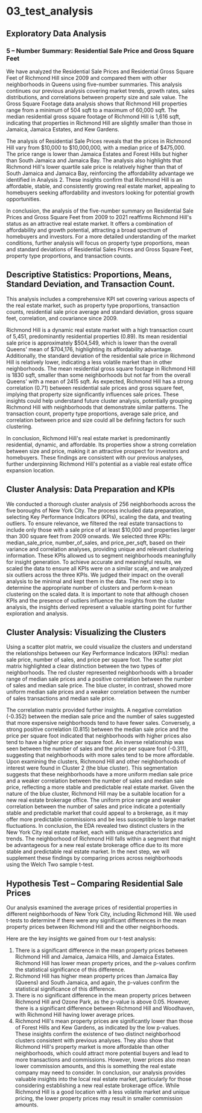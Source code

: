 # 03_test_analysis

## Exploratory Data Analysis
### 5 – Number Summary: Residential Sale Price and Gross Square Feet
We have analyzed the Residential Sale Prices and Residential Gross Square Feet of Richmond Hill since 2009 and compared them with other neighborhoods in Queens using five-number summaries. This analysis continues our previous analysis covering market trends, growth rates, sales distributions, and correlations between property size and sale value.
The Gross Square Footage data analysis shows that Richmond Hill properties range from a minimum of 504 sqft to a maximum of 60,000 sqft. The median residential gross square footage of Richmond Hill is 1,616 sqft, indicating that properties in Richmond Hill are slightly smaller than those in Jamaica, Jamaica Estates, and Kew Gardens.

The analysis of Residential Sale Prices reveals that the prices in Richmond Hill vary from $10,000 to $10,000,000, with a median price of $475,000. The price range is lower than Jamaica Estates and Forest Hills but higher than South Jamaica and Jamaica Bay. The analysis also highlights that Richmond Hill's lower quartile sale price is relatively higher than that of South Jamaica and Jamaica Bay, reinforcing the affordability advantage we identified in Analysis 2.
These insights confirm that Richmond Hill is an affordable, stable, and consistently growing real estate market, appealing to homebuyers seeking affordability and investors looking for potential growth opportunities.

In conclusion, the analysis of the five-number summary on Residential Sale Prices and Gross Square Feet from 2009 to 2021 reaffirms Richmond Hill's status as an attractive real estate market. It offers a combination of affordability and growth potential, attracting a broad spectrum of homebuyers and investors. For a more detailed understanding of the market conditions, further analysis will focus on property type proportions, mean and standard deviations of Residential Sales Prices and Gross Square Feet, property type proportions, and transaction counts.
## Descriptive Statistics: Proportions, Means, Standard Deviation, and Transaction Count.
This analysis includes a comprehensive KPI set covering various aspects of the real estate market, such as property type proportions, transaction counts, residential sale price average and standard deviation, gross square feet, correlation, and covariance since 2009.

Richmond Hill is a dynamic real estate market with a high transaction count of 5,451, predominantly residential properties (0.89). Its mean residential sale price is approximately $504,549, which is lower than the overall Queens' mean of $704,176, highlighting its affordability advantage. Additionally, the standard deviation of the residential sale price in Richmond Hill is relatively lower, indicating a less volatile market than in other neighborhoods.
The mean residential gross square footage in Richmond Hill is 1830 sqft, smaller than some neighborhoods but not far from the overall Queens' with a mean of 2415 sqft. As expected, Richmond Hill has a strong correlation (0.71) between residential sale prices and gross square feet, implying that property size significantly influences sale prices.
These insights could help understand future cluster analysis, potentially grouping Richmond Hill with neighborhoods that demonstrate similar patterns. The transaction count, property type proportions, average sale price, and correlation between price and size could all be defining factors for such clustering.

In conclusion, Richmond Hill's real estate market is predominantly residential, dynamic, and affordable. Its properties show a strong correlation between size and price, making it an attractive prospect for investors and homebuyers. These findings are consistent with our previous analyses, further underpinning Richmond Hill's potential as a viable real estate office expansion location.

## Cluster Analysis: Data Preparation and KPIs
We conducted a thorough cluster analysis of 256 neighborhoods across the five boroughs of New York City. The process included data preparation, selecting Key Performance Indicators (KPIs), scaling the data, and treating outliers. 
To ensure relevance, we filtered the real estate transactions to include only those with a sale price of at least $10,000 and properties larger than 300 square feet from 2009 onwards. We selected three KPIs: median_sale_price, number_of_sales, and price_per_sqft, based on their variance and correlation analyses, providing unique and relevant clustering information. These KPIs allowed us to segment neighborhoods meaningfully for insight generation.
To achieve accurate and meaningful results, we scaled the data to ensure all KPIs were on a similar scale, and we analyzed six outliers across the three KPIs. We judged their impact on the overall analysis to be minimal and kept them in the data.
The next step is to determine the appropriate number of clusters and perform k-mean clustering on the scaled data. It is important to note that although chosen KPIs and the presence of outliers influence the insights from the cluster analysis, the insights derived represent a valuable starting point for further exploration and analysis.

## Cluster Analysis: Visualizing the Clusters
Using a scatter plot matrix, we could visualize the clusters and understand the relationships between our Key Performance Indicators (KPIs): median sale price, number of sales, and price per square foot.
The scatter plot matrix highlighted a clear distinction between the two types of neighborhoods. The red cluster represented neighborhoods with a broader range of median sale prices and a positive correlation between the number of sales and median sale price. The blue cluster, in contrast, showed more uniform median sale prices and a weaker correlation between the number of sales transactions and median sale price.

The correlation matrix provided further insights. A negative correlation (-0.352) between the median sale price and the number of sales suggested that more expensive neighborhoods tend to have fewer sales. Conversely, a strong positive correlation (0.815) between the median sale price and the price per square foot indicated that neighborhoods with higher prices also tend to have a higher price per square foot. An inverse relationship was seen between the number of sales and the price per square foot (-0.311), suggesting that neighborhoods with more sales tend to be more affordable.
Upon examining the clusters, Richmond Hill and other neighborhoods of interest were found in Cluster 2 (the blue cluster). This segmentation suggests that these neighborhoods have a more uniform median sale price and a weaker correlation between the number of sales and median sale price, reflecting a more stable and predictable real estate market.
Given the nature of the blue cluster, Richmond Hill may be a suitable location for a new real estate brokerage office. The uniform price range and weaker correlation between the number of sales and price indicate a potentially stable and predictable market that could appeal to a brokerage, as it may offer more predictable commissions and be less susceptible to large market fluctuations.
In conclusion, the EDA revealed two distinct clusters in the New York City real estate market, each with unique characteristics and trends. The neighborhood of Richmond Hill falls within a segment that might be advantageous for a new real estate brokerage office due to its more stable and predictable real estate market. In the next step, we will supplement these findings by comparing prices across neighborhoods using the Welch Two sample t-test.

## Hypothesis Test – Comparing Residential Sale Prices
Our analysis examined the average prices of residential properties in different neighborhoods of New York City, including Richmond Hill. We used t-tests to determine if there were any significant differences in the mean property prices between Richmond Hill and the other neighborhoods.

Here are the key insights we gained from our t-test analysis:
1. There is a significant difference in the mean property prices between Richmond Hill and Jamaica, Jamaica Hills, and Jamaica Estates. Richmond Hill has lower mean property prices, and the p-values confirm the statistical significance of this difference.
2. Richmond Hill has higher mean property prices than Jamaica Bay (Queens) and South Jamaica, and again, the p-values confirm the statistical significance of this difference.
3. There is no significant difference in the mean property prices between Richmond Hill and Ozone Park, as the p-value is above 0.05. However, there is a significant difference between Richmond Hill and Woodhaven, with Richmond Hill having lower average prices.
4. Richmond Hill's mean property prices are significantly lower than those of Forest Hills and Kew Gardens, as indicated by the low p-values.
These insights confirm the existence of two distinct neighborhood clusters consistent with previous analyses. They also show that Richmond Hill's property market is more affordable than other neighborhoods, which could attract more potential buyers and lead to more transactions and commissions. However, lower prices also mean lower commission amounts, and this is something the real estate company may need to consider.
In conclusion, our analysis provides valuable insights into the local real estate market, particularly for those considering establishing a new real estate brokerage office. While Richmond Hill is a good location with a less volatile market and unique pricing, the lower property prices may result in smaller commission amounts.
